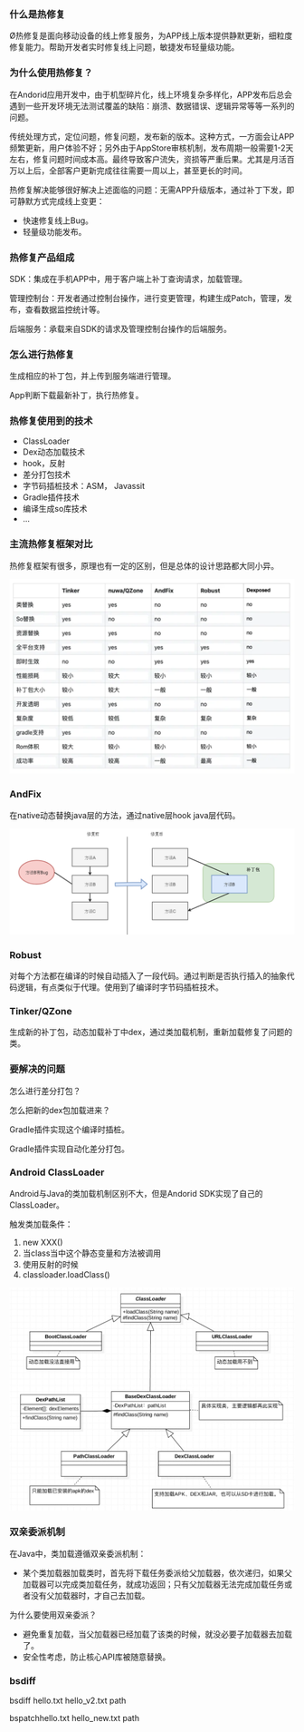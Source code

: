 ### 什么是热修复

Ø热修复是面向移动设备的线上修复服务，为APP线上版本提供静默更新，细粒度修复能力。帮助开发者实时修复线上问题，敏捷发布轻量级功能。



### 为什么使用热修复？

在Andorid应用开发中，由于机型碎片化，线上环境复杂多样化，APP发布后总会遇到一些开发环境无法测试覆盖的缺陷：崩溃、数据错误、逻辑异常等等一系列的问题。

传统处理方式，定位问题，修复问题，发布新的版本。这种方式，一方面会让APP频繁更新，用户体验不好；另外由于AppStore审核机制，发布周期一般需要1-2天左右，修复问题时间成本高。最终导致客户流失，资损等严重后果。尤其是月活百万以上后，全部客户更新完成往往需要一周以上，甚至更长的时间。

热修复解决能够很好解决上述面临的问题：无需APP升级版本，通过补丁下发，即可静默方式完成线上变更：

- 快速修复线上Bug。
- 轻量级功能发布。



### 热修复产品组成

SDK：集成在手机APP中，用于客户端上补丁查询请求，加载管理。

管理控制台：开发者通过控制台操作，进行变更管理，构建生成Patch，管理，发布，查看数据监控统计等。

后端服务：承载来自SDK的请求及管理控制台操作的后端服务。



### 怎么进行热修复

生成相应的补丁包，并上传到服务端进行管理。

App判断下载最新补丁，执行热修复。



### 热修复使用到的技术

- ClassLoader
- Dex动态加载技术
- hook，反射
- 差分打包技术
- 字节码插桩技术：ASM， Javassit
- Gradle插件技术
- 编译生成so库技术
- ...



### 主流热修复框架对比

热修复框架有很多，原理也有一定的区别，但是总体的设计思路都大同小异。

![](pic\主流热修复框架对比.png)



### AndFix

在native动态替换java层的方法，通过native层hook java层代码。

![](pic\AndFix.png)

### Robust

对每个方法都在编译的时候自动插入了一段代码。通过判断是否执行插入的抽象代码逻辑，有点类似于代理。使用到了编译时字节码插桩技术。



### Tinker/QZone

生成新的补丁包，动态加载补丁中dex，通过类加载机制，重新加载修复了问题的类。



### 要解决的问题

怎么进行差分打包？

怎么把新的dex包加载进来？

Gradle插件实现这个编译时插桩。

Gradle插件实现自动化差分打包。



### Android ClassLoader

Android与Java的类加载机制区别不大，但是Andorid SDK实现了自己的ClassLoader。

触发类加载条件：

1. new XXX()
2. 当class当中这个静态变量和方法被调用
3. 使用反射的时候
4. classloader.loadClass()

![](pic\Android_ClassLoader.png)



### 双亲委派机制

在Java中，类加载遵循双亲委派机制：

- 某个类加载器加载类时，首先将下载任务委派给父加载器，依次递归，如果父加载器可以完成类加载任务，就成功返回；只有父加载器无法完成加载任务或者没有父加载器时，才自己去加载。

为什么要使用双亲委派？

- 避免重复加载，当父加载器已经加载了该类的时候，就没必要子加载器去加载了。
- 安全性考虑，防止核心API库被随意替换。



### bsdiff

bsdiff hello.txt hello_v2.txt path

bspatchhello.txt hello_new.txt path



















